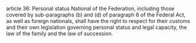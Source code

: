 article 36: Personal status
National of the Federation, including those covered by sub-paragraphs (b) and (d) of paragraph 6 of the Federal Act, as well as foreign nationals, shall have the right to respect for their customs and their own legislation governing personal status and legal capacity, the law of the family and the law of succession.
<ul>
</ul>